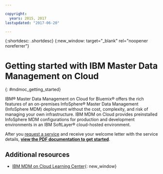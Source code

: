 ```yaml
---

copyright:
  years: 2015, 2017
lastupdated: "2017-06-20"

---
```


{:shortdesc: .shortdesc}
{:new_window: target="_blank" rel="noopener noreferrer"}

# Getting started with IBM Master Data Management on Cloud
{: #mdmoc_getting_started}

IBM® Master Data Management on Cloud for Bluemix® offers the rich features of an
on-premises InfoSphere® Master Data Management (InfoSphere MDM) deployment without
the cost, complexity, and risk of managing your own infrastructure. IBM MDM on Cloud
provides preinstalled InfoSphere MDM configurations for production and development
environments in an IBM SoftLayer® cloud-hosted environment.

After you [request a service](https://console.ng.bluemix.net/catalog/services/ibm-master-data-management-on-cloud)
and receive your welcome letter with the service details,
[**view the PDF documentation to get started**](https://public.dhe.ibm.com/cloud/bluemix/hosted/).

## Additional resources

- [IBM MDM on Cloud Learning Center](http://ibmtvdemo.edgesuite.net/software/analytics/learning-centers/mdm-on-cloud/index.html){: new_window}
